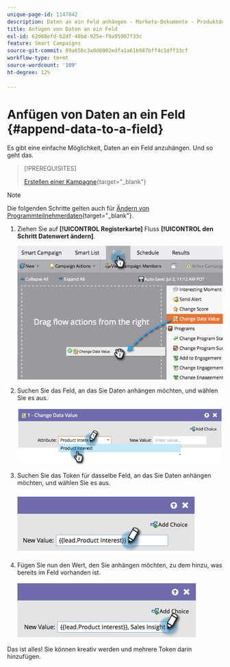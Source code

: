 ```yaml
---
unique-page-id: 1147042
description: Daten an ein Feld anhängen - Marketo-Dokumente - Produktdokumentation
title: Anfügen von Daten an ein Feld
exl-id: 62d68efd-b2df-48bd-925e-f9a95907f33c
feature: Smart Campaigns
source-git-commit: 09a656c3a0d0002edfa1a61b987bff4c1dff33cf
workflow-type: tm+mt
source-wordcount: '109'
ht-degree: 12%

---
```


# Anfügen von Daten an ein Feld {#append-data-to-a-field}

Es gibt eine einfache Möglichkeit, Daten an ein Feld anzuhängen. Und so geht das.

>[!PREREQUISITES]
>
>[Erstellen einer Kampagne](/help/marketo/product-docs/core-marketo-concepts/smart-campaigns/creating-a-smart-campaign/create-a-new-smart-campaign.md){target="_blank"}

>[!NOTE]
>
>Die folgenden Schritte gelten auch für [Ändern von Programmteilnehmerdaten](/help/marketo/product-docs/core-marketo-concepts/smart-campaigns/program-flow-actions/change-program-member-data.md){target="_blank"}.

1. Ziehen Sie auf **[!UICONTROL Registerkarte]** Fluss **[!UICONTROL den Schritt Datenwert ändern]**.

   ![](assets/append-data-to-a-field-1.png)

1. Suchen Sie das Feld, an das Sie Daten anhängen möchten, und wählen Sie es aus.

   ![](assets/append-data-to-a-field-2.png)

1. Suchen Sie das Token für dasselbe Feld, an das Sie Daten anhängen möchten, und wählen Sie es aus.

   ![](assets/append-data-to-a-field-3.png)

1. Fügen Sie nun den Wert, den Sie anhängen möchten, zu dem hinzu, was bereits im Feld vorhanden ist.

   ![](assets/append-data-to-a-field-4.png)

Das ist alles! Sie können kreativ werden und mehrere Token darin hinzufügen.

